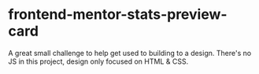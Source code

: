 # frontend-mentor-stats-preview-card
A great small challenge to help get used to building to a design. There's no JS in this project, design only focused on HTML &amp; CSS.
